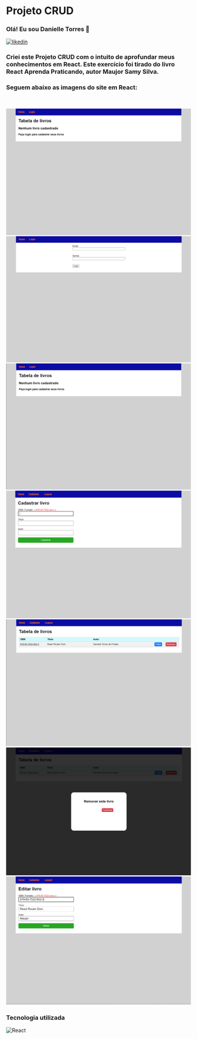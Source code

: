 # Projeto CRUD
 
### Olá! Eu sou Danielle Torres 👋

[![likedin](https://img.shields.io/badge/LinkedIn-0077B5?style=for-the-badge&logo=linkedin&logoColor=white)](https://www.linkedin.com/in/danielle-torres-b2624318a/)


### Criei este Projeto CRUD com o intuito de aprofundar meus conhecimentos em React. Este exercício foi tirado do livro React Aprenda Praticando, autor Maujor Samy Silva.

### Seguem abaixo as imagens do site em React: 

</br><div style="display: inline_block">
    <img src="./src/img/img1.png"/>
    <img src="./src/img/img2.png"/>
    <img src="./src/img/img3.png"/>
    <img src="./src/img/img4.png"/>
    <img src="./src/img/img5.png"/>
    <img src="./src/img/img6.png"/>
    <img src="./src/img/img7.png"/>
</div>

### Tecnologia utilizada
<div style="display: inline_block">
    <img alt="React" src="https://img.shields.io/badge/React-20232A?style=for-the-badge&logo=react&logoColor=61DAFB"/></br>
</div>
